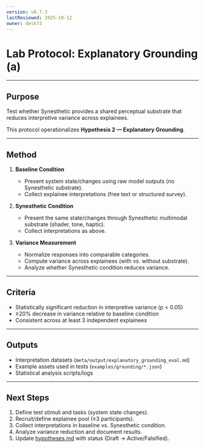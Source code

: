 ```yaml
---
version: v0.7.3
lastReviewed: 2025-10-12
owner: delk73
---
```


# Lab Protocol: Explanatory Grounding (a)

---

## Purpose

Test whether Synesthetic provides a shared perceptual substrate that reduces interpretive variance across explainees.  

This protocol operationalizes **Hypothesis 2 — Explanatory Grounding**.

---

## Method

1. **Baseline Condition**  
   - Present system state/changes using raw model outputs (no Synesthetic substrate).  
   - Collect explainee interpretations (free text or structured survey).  

2. **Synesthetic Condition**  
   - Present the same state/changes through Synesthetic multimodal substrate (shader, tone, haptic).  
   - Collect interpretations as above.  

3. **Variance Measurement**  
   - Normalize responses into comparable categories.  
   - Compute variance across explainees (with vs. without substrate).  
   - Analyze whether Synesthetic condition reduces variance.  

---

## Criteria

- Statistically significant reduction in interpretive variance (p < 0.05)  
- ≥20% decrease in variance relative to baseline condition  
- Consistent across at least 3 independent explainees  

---

## Outputs

- Interpretation datasets (`meta/output/explanatory_grounding_eval.md`)  
- Example assets used in tests (`examples/grounding/*.json`)  
- Statistical analysis scripts/logs  

---

## Next Steps

1. Define test stimuli and tasks (system state changes).  
2. Recruit/define explainee pool (≥3 participants).  
3. Collect interpretations in baseline vs. Synesthetic condition.  
4. Analyze variance reduction and document results.  
5. Update [hypotheses.md](../hypotheses.md) with status (Draft → Active/Falsified).  
